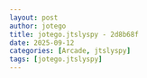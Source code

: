 ```yaml
---
layout: post
author: jotego
title: jotego.jtslyspy - 2d8b68f
date: 2025-09-12
categories: [Arcade, jtslyspy]
tags: [jotego.jtslyspy]
---
```


